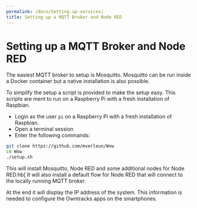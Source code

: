 ```yaml
---
permalink: /docs/Setting-up-services/
title: Setting up a MQTT Broker and Node RED
---
```

# Setting up a MQTT Broker and Node RED

The easiest MQTT broker to setup is Mosquitto. 
Mosquitto can be run inside a Docker container but a native installation is also possible.

To simplify the setup a script is provided to make the setup easy. This scripts are ment to run on a Raspberry Pi with a fresh installation of Raspbian.


* Login as the user `pi` on a Raspberry Pi with a fresh installation of Raspbian. 
* Open a terminal session
* Enter the following commands:

```bash
git clone https://github.com/mverleun/Wow
cd Wow
./setup.sh
```

This will install Mosquitto, Node RED and some additional nodes for Node RED.hb[
It will also install a default flow for Node RED that will connect to the locally running MQTT broker.

At the end it will display the IP address of the system. This information is needed to configure the Owntracks apps on the smartphones. 

